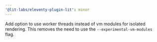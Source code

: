 ```yaml
---
'@lit-labs/eleventy-plugin-lit': minor
---
```


Add option to use worker threads instead of vm modules for isolated rendering. This removes the need to use the `--experimental-vm-modules` flag.
